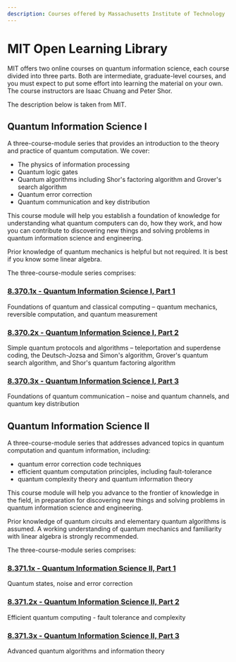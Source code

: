 ```yaml
---
description: Courses offered by Massachusetts Institute of Technology
---
```


# MIT Open Learning Library

MIT offers two online courses on quantum information science, each course divided into three parts. Both are intermediate, graduate-level courses, and you must expect to put some effort into learning the material on your own. The course instructors are Isaac Chuang and Peter Shor.

The description below is taken from MIT.

## Quantum Information Science I

A three-course-module series that provides an introduction to the theory and practice of quantum computation. We cover:

* The physics of information processing
* Quantum logic gates
* Quantum algorithms including Shor's factoring algorithm and Grover's search algorithm
* Quantum error correction
* Quantum communication and key distribution

This course module will help you establish a foundation of knowledge for understanding what quantum computers can do, how they work, and how you can contribute to discovering new things and solving problems in quantum information science and engineering.

Prior knowledge of quantum mechanics is helpful but not required. It is best if you know some linear algebra.

The three-course-module series comprises:

### [8.370.1x - Quantum Information Science I, Part 1](https://openlearninglibrary.mit.edu/courses/course-v1:MITx+8.370.1x+1T2018/course/)

Foundations of quantum and classical computing – quantum mechanics, reversible computation, and quantum measurement

### [8.370.2x - Quantum Information Science I, Part 2](https://openlearninglibrary.mit.edu/courses/course-v1:MITx+8.370.2x+1T2018/course/)

Simple quantum protocols and algorithms – teleportation and superdense coding, the Deutsch-Jozsa and Simon's algorithm, Grover's quantum search algorithm, and Shor's quantum factoring algorithm

### [8.370.3x - Quantum Information Science I, Part 3](https://openlearninglibrary.mit.edu/courses/course-v1:MITx+8.370.3x+1T2018/course/)

Foundations of quantum communication – noise and quantum channels, and quantum key distribution

## Quantum Information Science II

A three-course-module series that addresses advanced topics in quantum computation and quantum information, including:

* quantum error correction code techniques
* efficient quantum computation principles, including fault-tolerance
* quantum complexity theory and quantum information theory

This course module will help you advance to the frontier of knowledge in the field, in preparation for discovering new things and solving problems in quantum information science and engineering.

Prior knowledge of quantum circuits and elementary quantum algorithms is assumed. A working understanding of quantum mechanics and familiarity with linear algebra is strongly recommended.

The three-course-module series comprises:

### [8.371.1x - Quantum Information Science II, Part 1](https://openlearninglibrary.mit.edu/courses/course-v1:MITx+8.371.1x+2T2018/course/)

Quantum states, noise and error correction

### [8.371.2x - Quantum Information Science II, Part 2](https://openlearninglibrary.mit.edu/courses/course-v1:MITx+8.371.2x+2T2018/course/)

Efficient quantum computing - fault tolerance and complexity

### [8.371.3x - Quantum Information Science II, Part 3](https://openlearninglibrary.mit.edu/courses/course-v1:MITx+8.371.3x+2T2018/course/)

Advanced quantum algorithms and information theory



